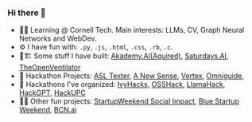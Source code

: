 ### Hi there 👋
- 🧑‍💻 Learning @ Cornell Tech. Main interests: LLMs, CV, Graph Neural Networks and WebDev.
- ⚙ I have fun with: `.py`, `.js`, `.html`, `.css`, `.rb`, `.c`.
- 👷🏗️ Some stuff I have built:  [Akademy.AI(Aquired)](https://www.strive.school), [Saturdays.AI](https://saturdays.ai/), [TheOpenVentilator](https://theopenventilator.com/) 
- 🚧 Hackathon Projects: [ASL Texter](https://devpost.com/software/hackupc_asl_video_platform), [A New Sense](https://devpost.com/software/anewsense), [Vertex](https://devpost.com/software/vertex), [Omniguide](https://devpost.com/software/omniguide),
- 🤖 Hackathons I've organized: [IvyHacks](https://ivyhacks.ai/), [OSSHack](Osshack.com), [LlamaHack](https://llamahack.com), [HackGPT](https://hackgpt.devpost.com/), [HackUPC](https://hackupc.com/)
- 👨‍🎤 Other fun projects: [StartupWeekend Social Impact](https://www.youtube.com/watch?v=qQ_bJA7iWuo), [Blue Startup Weekend](https://www.youtube.com/watch?v=uvsQkV-TEC4), [BCN.ai](https://bcn.ai/)
